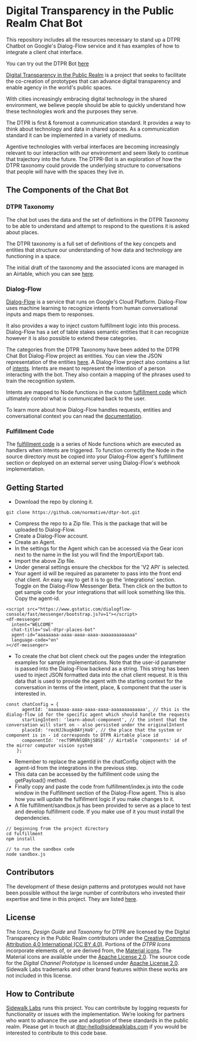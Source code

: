 # Digital Transparency in the Public Realm Chat Bot

This repository includes all the resources necessary to stand up a DTPR Chatbot on Google's Dialog-Flow service and it has examples of how to integrate a client chat interface. 

You can try out the DTPR Bot [here](https://normative.github.io/dtpr-bot/index.html)

[Digital Transparency in the Public Realm](https://sidewalklabs.com/dtpr/) is a project that seeks to facilitate the co-creation of prototypes that can advance digital transparency and enable agency in the world's public spaces.

With cities increasingly embracing digital technology in the shared environment, we believe people should be able to quickly understand how these technologies work and the purposes they serve. 

The DTPR is first & foremost a communication standard. It provides a way to think about technology and data in shared spaces.
As a communication standard it can be implemented in a variety of mediums. 

Agentive technologies with verbal interfaces are becoming increasingly relevant to our interaction with our environment and seem likely to continue that trajectory into the future. The DTPR-Bot is an exploration of how the DTPR taxonomy could provide the underlying structure to conversations that people will have with the spaces they live in.

## The Components of the Chat Bot

### DTPR Taxonomy
The chat bot uses the data and the set of definitions in the DTPR Taxonomy to be able to understand and attempt to respond to the questions it is asked about places. 

The DTPR taxonomy is a full set of definitions of the key concpets and entities that structure our understanding of how data and technology are functioning in a space. 

The initial draft of the taxonomy and the associated icons are managed in an Airtable, which you can see [here](https://airtable.com/shrsW7o7ji3VjsZSz).

### Dialog-Flow
[Dialog-Flow](https://dialogflow.com/) is a service that runs on Google's Cloud Platform. Dialog-Flow uses machine learning to recognize intents from human conversational inputs and maps them to responses. 

It also provides a way to inject custom fulfillment logic into this process. Dialog-Flow has a set of table stakes semantic entities that it can recognize however it is also possible to extend these categories. 

The categories from the DTPR Taxonomy have been added to the DTPR Chat Bot Dialog-Flow project as entities. You can view the JSON representation of the entities [here](https://github.com/normative/dtpr-bot/tree/master/entities). A Dialog-Flow project also contains a list of [intents](https://github.com/normative/dtpr-bot/tree/master/intents). Intents are meant to represent the intention of a person interacting with the bot. They also contain a mapping of the phrases used to train the recognition system.

Intents are mapped to Node functions in the custom [fulfillment code](https://github.com/normative/dtpr-bot/blob/master/fulfillment/index.js) which ultimately control what is communicated back to the user.

To learn more about how Dialog-Flow handles requests, entities and conversational context you can read the [documentation](https://dialogflow.com/docs).

### Fulfillment Code
The [fulfillment code](https://github.com/normative/dtpr-bot/blob/master/fulfillment/index.js) is a series of Node functions which are executed as handlers when intents are triggered. To function correctly the Node in the source directory must be copied into your Dialog-Flow agent's fulfillment section or deployed on an external server using Dialog-Flow's webhook implementation.

## Getting Started

- Download the repo by cloning it.
```
git clone https://github.com/normative/dtpr-bot.git
```
- Compress the repo to a Zip file. This is the package that will be uploaded to Dialog-Flow.
- Create a Dialog-Flow account.
- Create an Agent.
- In the settings for the Agent which can be accessed via the Gear icon next to the name in the list you will find the Import/Export tab.
- Import the above Zip file.
- Under general settings ensure the checkbox for the 'V2 API' is selected.
- Your agent id will be required as parameter to pass into the front end chat client. An easy way to get it is to go the 'integrations' section. Toggle on the Dialog-Flow Messenger Beta. Then click on the button to get sample code for your integrations that will look something like this. Copy the agent-id.

```
<script src="https://www.gstatic.com/dialogflow-console/fast/messenger/bootstrap.js?v=1"></script>
<df-messenger
  intent="WELCOME"
  chat-title="swl-dtpr-places-bot"
  agent-id="aaaaaaaa-aaaa-aaaa-aaaa-aaaaaaaaaaaaa"
  language-code="en"
></df-messenger>
```

- To create the chat bot client check out the pages under the integration examples for sample implementations. Note that the user-id parameter is passed into the Dialog-Flow backend as a string. This string has been used to inject JSON formatted data into the chat client request. It is this data that is used to provide the agent with the starting context for the conversation in terms of the intent, place, & component that the user is interested in.

```
const chatConfig = {
      agentId: 'aaaaaaaa-aaaa-aaaa-aaaa-aaaaaaaaaaaaa', // this is the dialog-flow id for the specific agent which should handle the requests
      startingIntent: 'learn-about-component', // the intent that the conversation will start on - also persisted under the originalIntent
      placeId: 'recHJJkuqk0AYjHa9', // the place that the system or component is in - id corresponds to DTPR Airtable place id
      componentId: 'recT9MVNlQBhjSBSE' // Airtable 'components' id of the mirror computer vision system
    };
```
- Remember to replace the agentId in the chatConfig object with the agent-id from the integrations in the previous step.
- This data can be accessed by the fulfillment code using the getPayload() method.
- Finally copy and paste the code from fulfillment/index.js into the code window in the Fulfillment section of the Dialog-Flow agent. This is also how you will update the fulfillment logic if you make changes to it.
- A file fulfillment/sandbox.js has been provided to serve as a place to test and develop fulfillment code. If you make use of it you must install the dependencies.

```
// beginning from the project directory
cd fulfillment
npm install

// to run the sandbox code
node sandbox.js
```

## Contributors

The development of these design patterns and prototypes would not have been possible without the large number of contributors who invested their expertise and time in this project. They are listed [here](contributors.md).

## License

The _Icons_, _Design Guide_ and _Taxonomy_ for DTPR are licensed by the Digital Transparency in the Public Realm contributors under the [Creative Commons Attribution 4.0 International (CC BY 4.0)](https://creativecommons.org/licenses/by/4.0/).
Portions of the _DTPR Icons_ incorporate elements of, or are derived from, the [Material icons](https://material.io/tools/icons/). The Material icons are available under the [Apache License 2.0](https://www.apache.org/licenses/LICENSE-2.0.html).
The source code for the _Digital Channel Prototype_ is licensed under [Apache License 2.0](https://www.apache.org/licenses/LICENSE-2.0.html).
Sidewalk Labs trademarks and other brand features within these works are not included in this license.

## How to Contribute

[Sidewalk Labs](https://www.sidewalklabs.com/) runs this project. You can contribute by logging requests for functionality or issues with the implementation. We’re looking for partners who want to advance the use and adoption of these standards in the public realm. Please get in touch at dtpr-hello@sidewalklabs.com if you would be interested to contribute to this code base.
